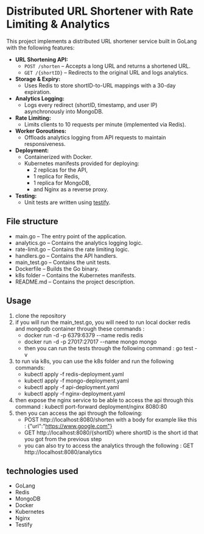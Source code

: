 # Distributed URL Shortener with Rate Limiting & Analytics

This project implements a distributed URL shortener service built in GoLang with the following features:

- **URL Shortening API:**
  - `POST /shorten` – Accepts a long URL and returns a shortened URL.
  - `GET /{shortID}` – Redirects to the original URL and logs analytics.
- **Storage & Expiry:**
  - Uses Redis to store shortID-to-URL mappings with a 30-day expiration.
- **Analytics Logging:**
  - Logs every redirect (shortID, timestamp, and user IP) asynchronously into MongoDB.
- **Rate Limiting:**
  - Limits clients to 10 requests per minute (implemented via Redis).
- **Worker Goroutines:**
  - Offloads analytics logging from API requests to maintain responsiveness.
- **Deployment:**
  - Containerized with Docker.
  - Kubernetes manifests provided for deploying:
    - 2 replicas for the API,
    - 1 replica for Redis,
    - 1 replica for MongoDB,
    - and Nginx as a reverse proxy.
- **Testing:**
  - Unit tests are written using [testify](https://github.com/stretchr/testify).

## File structure

- main.go – The entry point of the application.
- analytics.go – Contains the analytics logging logic.
- rate-limit.go – Contains the rate limiting logic.
- handlers.go – Contains the API handlers.
- main_test.go – Contains the unit tests.
- Dockerfile – Builds the Go binary.
- k8s folder – Contains the Kubernetes manifests.
- README.md – Contains the project description.

## Usage

1. clone the repository
2. if you will run the main_test.go, you will need to run local docker redis and mongodb container through these commands :  
    - docker run -d -p 6379:6379 --name redis redis
    - docker run -d -p 27017:27017 --name mongo mongo
    - then you can run the tests through the following command : go test -v
3. to run via k8s, you can use the k8s folder and run the following commands:
    - kubectl apply -f redis-deployment.yaml
    - kubectl apply -f mongo-deployment.yaml
    - kubectl apply -f api-deployment.yaml
    - kubectl apply -f nginx-deployment.yaml
4. then expose the nginx service to be able to access the api through this command : kubectl port-forward deployment/nginx 8080:80
5. then you can access the api through the following: 
    - POST http://localhost:8080/shorten with a body for example like this : {"url":"https://www.google.com"}
    - GET http://localhost:8080/{shortID} where shortID is the short id that you got from the previous step
    - you can also try to access the analytics through the following : GET http://localhost:8080/analytics

## technologies used
- GoLang
- Redis
- MongoDB
- Docker
- Kubernetes
- Nginx
- Testify


